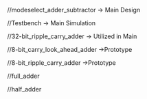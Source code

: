 //modeselect_adder_subtractor
-> Main Design

//Testbench
-> Main Simulation

//32-bit_ripple_carry_adder
-> Utilized in Main 

//8-bit_carry_look_ahead_adder
->Prototype

//8-bit_ripple_carry_adder
->Prototype

//full_adder

//half_adder



